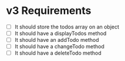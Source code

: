 # v3 Requirements

- [ ] It should store the todos array on an object
- [ ] It should have a displayTodos method
- [ ] It should have an addTodo method
- [ ] It should have a changeTodo method
- [ ] It should have a deleteTodo method